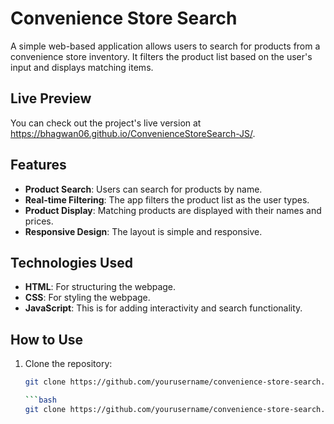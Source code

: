 # Convenience Store Search

A simple web-based application allows users to search for products from a convenience store inventory. It filters the product list based on the user's input and displays matching items.

## Live Preview

You can check out the project's live version at https://bhagwan06.github.io/ConvenienceStoreSearch-JS/.
## Features

- **Product Search**: Users can search for products by name.
- **Real-time Filtering**: The app filters the product list as the user types.
- **Product Display**: Matching products are displayed with their names and prices.
- **Responsive Design**: The layout is simple and responsive.

## Technologies Used

- **HTML**: For structuring the webpage.
- **CSS**: For styling the webpage.
- **JavaScript**: This is for adding interactivity and search functionality.

## How to Use

1. Clone the repository:
   ```bash
   git clone https://github.com/yourusername/convenience-store-search.git

   ```bash
   git clone https://github.com/yourusername/convenience-store-search.git
